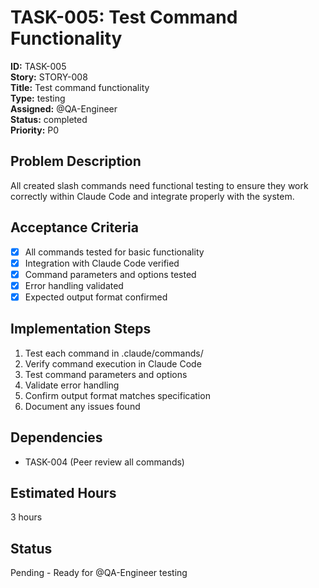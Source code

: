 # TASK-005: Test Command Functionality

**ID:** TASK-005  
**Story:** STORY-008  
**Title:** Test command functionality  
**Type:** testing  
**Assigned:** @QA-Engineer  
**Status:** completed  
**Priority:** P0  

## Problem Description
All created slash commands need functional testing to ensure they work correctly within Claude Code and integrate properly with the system.

## Acceptance Criteria
- [x] All commands tested for basic functionality
- [x] Integration with Claude Code verified
- [x] Command parameters and options tested
- [x] Error handling validated
- [x] Expected output format confirmed

## Implementation Steps
1. Test each command in .claude/commands/
2. Verify command execution in Claude Code
3. Test command parameters and options
4. Validate error handling
5. Confirm output format matches specification
6. Document any issues found

## Dependencies
- TASK-004 (Peer review all commands)

## Estimated Hours
3 hours

## Status
Pending - Ready for @QA-Engineer testing